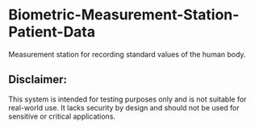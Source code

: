 # Biometric-Measurement-Station-Patient-Data
Measurement station for recording standard values of the human body.

## Disclaimer: 
This system is intended for testing purposes only and is not suitable for real-world use. It lacks security by design and should not be used for sensitive or critical applications.
